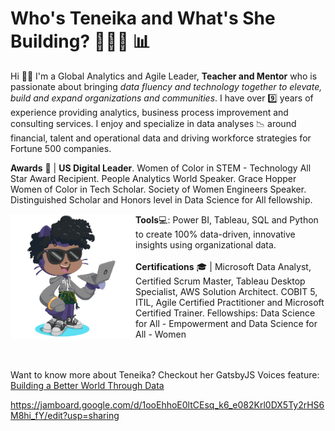 # Who's Teneika and What's She Building? 👩🏽‍🏫 📊

Hi 👋🏽 I'm a Global Analytics and Agile Leader, <strong>Teacher and Mentor</strong> who is passionate about bringing <em>data fluency and technology together to elevate, build and expand organizations and communities</em>. I have over 9️⃣ years of experience providing analytics, business process improvement and consulting services. I enjoy and specialize in data analyses 📉 around financial, talent and operational data and driving workforce strategies for Fortune 500 companies.

<strong>Awards</strong> 🎉 | <strong>US Digital Leader</strong>. Women of Color in STEM - Technology All Star Award Recipient. People Analytics World Speaker. Grace Hopper Women of Color in Tech Scholar. Society of Women Engineers Speaker. Distinguished Scholar and Honors level in Data Science for All fellowship.

<img src="https://github.com/TeneikaAskew/teneikaaskew.github.io/raw/main/images/octocat.png" alt="Teneika Octocat" style="height: 200px; width:200px" align="left"/>
<strong>Tools</strong>💻: Power BI, Tableau, SQL and Python to create 100% data-driven, innovative insights using organizational data.
<br><br>
<strong>Certifications</strong> 🎓 | Microsoft Data Analyst, Certified Scrum Master, Tableau Desktop Specialist, AWS Solution Architect. COBIT 5, ITIL, Agile Certified Practitioner and Microsoft Certified Trainer. Fellowships: Data Science for All - Empowerment and Data Science for All - Women

<br><br>
Want to know more about Teneika? Checkout her GatsbyJS Voices feature: <a href="https://www.gatsbyjs.com/blog/gatsby-voices-teneika-askew/">Building a Better World Through Data</a>

https://jamboard.google.com/d/1ooEhhoE0ltCEsq_k6_e082Krl0DX5Ty2rHS6M8hi_fY/edit?usp=sharing
